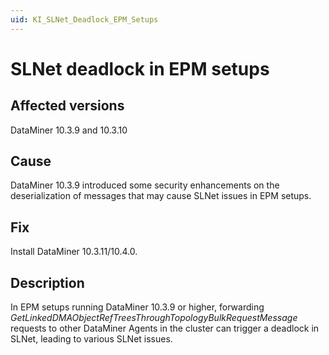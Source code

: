 ```yaml
---
uid: KI_SLNet_Deadlock_EPM_Setups
---
```


# SLNet deadlock in EPM setups

## Affected versions

DataMiner 10.3.9 and 10.3.10

## Cause

DataMiner 10.3.9 introduced some security enhancements on the deserialization of messages that may cause SLNet issues in EPM setups.

## Fix

Install DataMiner 10.3.11/10.4.0<!--RN 37462-->.

## Description

In EPM setups running DataMiner 10.3.9 or higher, forwarding *GetLinkedDMAObjectRefTreesThroughTopologyBulkRequestMessage* requests to other DataMiner Agents in the cluster can trigger a deadlock in SLNet, leading to various SLNet issues.
